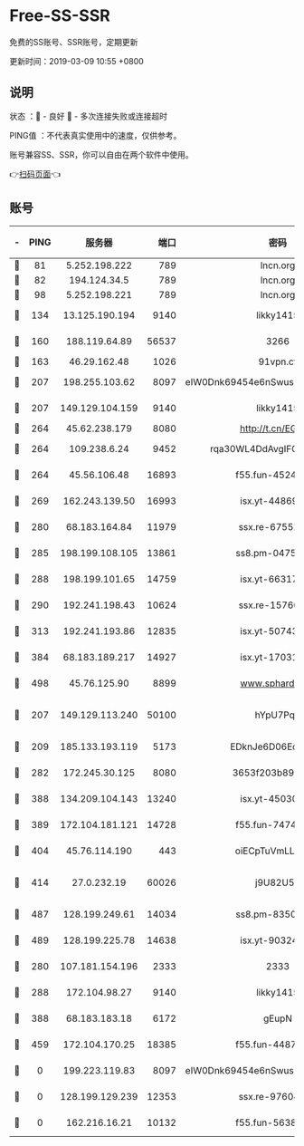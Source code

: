 # Free-SS-SSR

免费的SS账号、SSR账号，定期更新

更新时间：2019-03-09 10:55 +0800

## 说明

状态     ：🙂 - 良好 🙁 - 多次连接失败或连接超时

PING值   ：不代表真实使用中的速度，仅供参考。

账号兼容SS、SSR，你可以自由在两个软件中使用。

👉[扫码页面](https://liesauer.github.io/Free-SS-SSR/)👈

## 账号

|-|PING|服务器|端口|密码|加密方式|区域|
|:----:|:----:|:-----:|-----:|:----:|:----:|:----:|
|🙂|81|5.252.198.222|789|lncn.org|rc4|JP|
|🙂|82|194.124.34.5|789|lncn.org|rc4|JP|
|🙂|98|5.252.198.221|789|lncn.org|rc4|JP|
|🙂|134|13.125.190.194|9140|likky1415|aes-256-cfb|KR|
|🙂|160|188.119.64.89|56537|3266|aes-256-cfb|RU|
|🙂|163|46.29.162.48|1026|91vpn.cf|rc4-md5|RU|
|🙂|207|198.255.103.62|8097|eIW0Dnk69454e6nSwuspv9DmS201tQ0D|aes-256-cfb|US|
|🙂|207|149.129.104.159|9140|likky1415|aes-256-cfb|HK|
|🙂|264|45.62.238.179|8080|http://t.cn/EGJIyrl|rc4-md5|CA|
|🙂|264|109.238.6.24|9452|rqa30WL4DdAvgIFG6Fs3znzTa|aes-256-cfb|FR|
|🙂|264|45.56.106.48|16893|f55.fun-45246716|aes-256-cfb|US|
|🙂|269|162.243.139.50|16993|isx.yt-44869527|aes-256-cfb|US|
|🙂|280|68.183.164.84|11979|ssx.re-67552662|aes-256-cfb|US|
|🙂|285|198.199.108.105|13861|ss8.pm-04751164|aes-256-cfb|US|
|🙂|288|198.199.101.65|14759|isx.yt-66317358|aes-256-cfb|US|
|🙂|290|192.241.198.43|10624|ssx.re-15760725|aes-256-cfb|US|
|🙂|313|192.241.193.86|12835|isx.yt-50743276|aes-256-cfb|US|
|🙂|384|68.183.189.217|14927|isx.yt-17031922|aes-256-cfb|SG|
|🙂|498|45.76.125.90|8899|www.sphard.com|aes-256-cfb|AU|
|🙂|207|149.129.113.240|50100|hYpU7PqP|chacha20-ietf-poly1305|CN|
|🙂|209|185.133.193.119|5173|EDknJe6D06EoWDaw|aes-256-cfb|US|
|🙂|282|172.245.30.125|8080|3653f203b896678d|chacha20-ietf|US|
|🙂|388|134.209.104.143|13240|isx.yt-45030016|aes-256-cfb|SG|
|🙂|389|172.104.181.121|14728|f55.fun-74741421|aes-256-cfb|SG|
|🙂|404|45.76.114.190|443|oiECpTuVmLLxk4Ts|aes-256-cfb|AU|
|🙂|414|27.0.232.19|60026|j9U82U53|xchacha20-ietf-poly1305|HK|
|🙂|487|128.199.249.61|14034|ss8.pm-83503872|aes-256-cfb|SG|
|🙂|489|128.199.225.78|14638|isx.yt-90324058|aes-256-cfb|SG|
|🙁|280|107.181.154.196|2333|2333|aes-256-cfb|US|
|🙁|288|172.104.98.27|9140|likky1415|aes-256-cfb|JP|
|🙁|388|68.183.183.18|6172|gEupN|aes-256-cfb|SG|
|🙁|459|172.104.170.25|18385|f55.fun-44871721|aes-256-cfb|SG|
|🙁|0|199.223.119.83|8097|eIW0Dnk69454e6nSwuspv9DmS201tQ0D|aes-256-cfb|US|
|🙁|0|128.199.129.239|12353|ssx.re-97604958|aes-256-cfb|SG|
|🙁|0|162.216.16.21|10132|f55.fun-56389365|aes-256-cfb|US|
